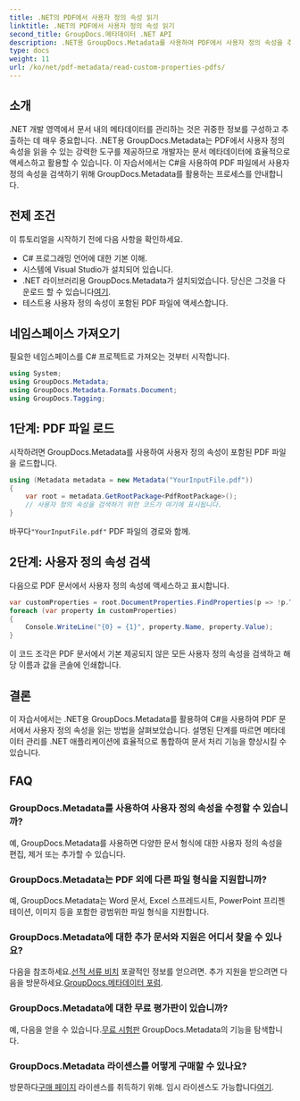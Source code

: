 ```yaml
---
title: .NET의 PDF에서 사용자 정의 속성 읽기
linktitle: .NET의 PDF에서 사용자 정의 속성 읽기
second_title: GroupDocs.메타데이터 .NET API
description: .NET용 GroupDocs.Metadata를 사용하여 PDF에서 사용자 정의 속성을 추출하는 방법을 알아보세요. C#을 사용하여 문서 메타데이터 관리에 대해 알아보세요.
type: docs
weight: 11
url: /ko/net/pdf-metadata/read-custom-properties-pdfs/
---
```

## 소개
.NET 개발 영역에서 문서 내의 메타데이터를 관리하는 것은 귀중한 정보를 구성하고 추출하는 데 매우 중요합니다. .NET용 GroupDocs.Metadata는 PDF에서 사용자 정의 속성을 읽을 수 있는 강력한 도구를 제공하므로 개발자는 문서 메타데이터에 효율적으로 액세스하고 활용할 수 있습니다. 이 자습서에서는 C#을 사용하여 PDF 파일에서 사용자 정의 속성을 검색하기 위해 GroupDocs.Metadata를 활용하는 프로세스를 안내합니다.
## 전제 조건
이 튜토리얼을 시작하기 전에 다음 사항을 확인하세요.
- C# 프로그래밍 언어에 대한 기본 이해.
- 시스템에 Visual Studio가 설치되어 있습니다.
- .NET 라이브러리용 GroupDocs.Metadata가 설치되었습니다. 당신은 그것을 다운로드 할 수 있습니다[여기](https://releases.groupdocs.com/metadata/net/).
- 테스트용 사용자 정의 속성이 포함된 PDF 파일에 액세스합니다.

## 네임스페이스 가져오기
필요한 네임스페이스를 C# 프로젝트로 가져오는 것부터 시작합니다.
```csharp
using System;
using GroupDocs.Metadata;
using GroupDocs.Metadata.Formats.Document;
using GroupDocs.Tagging;
```
## 1단계: PDF 파일 로드
시작하려면 GroupDocs.Metadata를 사용하여 사용자 정의 속성이 포함된 PDF 파일을 로드합니다.
```csharp
using (Metadata metadata = new Metadata("YourInputFile.pdf"))
{
    var root = metadata.GetRootPackage<PdfRootPackage>();
    // 사용자 정의 속성을 검색하기 위한 코드가 여기에 표시됩니다.
}
```
 바꾸다`"YourInputFile.pdf"` PDF 파일의 경로와 함께.
## 2단계: 사용자 정의 속성 검색
다음으로 PDF 문서에서 사용자 정의 속성에 액세스하고 표시합니다.
```csharp
var customProperties = root.DocumentProperties.FindProperties(p => !p.Tags.Contains(Tags.Document.BuiltIn));
foreach (var property in customProperties)
{
    Console.WriteLine("{0} = {1}", property.Name, property.Value);
}
```
이 코드 조각은 PDF 문서에서 기본 제공되지 않은 모든 사용자 정의 속성을 검색하고 해당 이름과 값을 콘솔에 인쇄합니다.

## 결론
이 자습서에서는 .NET용 GroupDocs.Metadata를 활용하여 C#을 사용하여 PDF 문서에서 사용자 정의 속성을 읽는 방법을 살펴보았습니다. 설명된 단계를 따르면 메타데이터 관리를 .NET 애플리케이션에 효율적으로 통합하여 문서 처리 기능을 향상시킬 수 있습니다.

## FAQ
### GroupDocs.Metadata를 사용하여 사용자 정의 속성을 수정할 수 있습니까?
예, GroupDocs.Metadata를 사용하면 다양한 문서 형식에 대한 사용자 정의 속성을 편집, 제거 또는 추가할 수 있습니다.
### GroupDocs.Metadata는 PDF 외에 다른 파일 형식을 지원합니까?
예, GroupDocs.Metadata는 Word 문서, Excel 스프레드시트, PowerPoint 프리젠테이션, 이미지 등을 포함한 광범위한 파일 형식을 지원합니다.
### GroupDocs.Metadata에 대한 추가 문서와 지원은 어디서 찾을 수 있나요?
 다음을 참조하세요.[선적 서류 비치](https://reference.groupdocs.com/metadata/net/) 포괄적인 정보를 얻으려면. 추가 지원을 받으려면 다음을 방문하세요.[GroupDocs.메타데이터 포럼](https://forum.groupdocs.com/c/metadata/14).
### GroupDocs.Metadata에 대한 무료 평가판이 있습니까?
 예, 다음을 얻을 수 있습니다.[무료 시험판](https://releases.groupdocs.com/) GroupDocs.Metadata의 기능을 탐색합니다.
### GroupDocs.Metadata 라이센스를 어떻게 구매할 수 있나요?
 방문하다[구매 페이지](https://purchase.groupdocs.com/buy) 라이센스를 취득하기 위해. 임시 라이센스도 가능합니다[여기](https://purchase.groupdocs.com/temporary-license/).